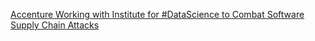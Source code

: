 [Accenture Working with Institute for #DataScience to Combat Software Supply Chain Attacks](https://qi.tc/qi/111254)